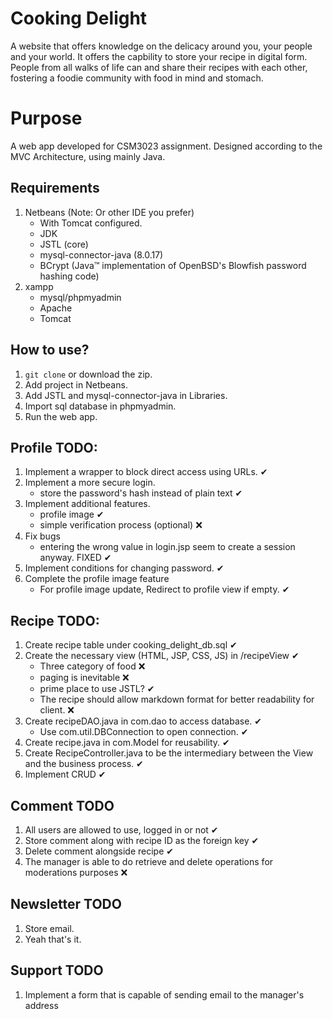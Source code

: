 # Cooking Delight  
A website that offers knowledge on the delicacy around you, your people and your world. It offers the capbility to store your recipe in digital form. People from all walks of life can and share their recipes with each other, fostering a foodie community with food in mind and stomach. 

# Purpose
A web app developed for CSM3023 assignment. Designed according to the MVC Architecture, using mainly Java.

## Requirements
1. Netbeans  (Note: Or other IDE you prefer)
	- With Tomcat configured.  
	- JDK  
 	- JSTL (core)  
	- mysql-connector-java (8.0.17)  
  	- BCrypt (Java™ implementation of OpenBSD's Blowfish password hashing code)  
2. xampp  
   	- mysql/phpmyadmin  
   	- Apache  
   	- Tomcat  

## How to use?  
1. ```git clone``` or download the zip.  
2. Add project in Netbeans.
3. Add JSTL and mysql-connector-java in Libraries.
4. Import sql database in phpmyadmin.
5. Run the web app.

## Profile TODO:  
1. Implement a wrapper to block direct access using URLs.  ✔  
2. Implement a more secure login.  
	- store the password's hash instead of plain text ✔
3. Implement additional features.  
	- profile image ✔  
	- simple verification process (optional) ❌  
4. Fix bugs  
	- entering the wrong value in login.jsp seem to create a session anyway. FIXED ✔  
5. Implement conditions for changing password. ✔  
6. Complete the profile image feature  
	- For profile image update, Redirect to profile view if empty. ✔  

## Recipe TODO:  
1. Create recipe table under cooking_delight_db.sql ✔  
2. Create the necessary view (HTML, JSP, CSS, JS) in /recipeView ✔  
	- Three category of food ❌  
	- paging is inevitable ❌  
	- prime place to use JSTL? ✔  
	- The recipe should allow markdown format for better readability for client. ❌  
3. Create recipeDAO.java in com.dao to access database. ✔  
	- Use com.util.DBConnection to open connection. ✔  
4. Create recipe.java in com.Model for reusability. ✔  
5. Create RecipeController.java to be the intermediary between the View and the business process. ✔  
6. Implement CRUD ✔  

## Comment TODO  
1. All users are allowed to use, logged in or not  ✔  
2. Store comment along with recipe ID as the foreign key ✔  
3. Delete comment alongside recipe ✔  
4. The manager is able to do retrieve and delete operations for moderations purposes ❌

## Newsletter TODO  
1. Store email.  
2. Yeah that's it.  

## Support TODO  
1. Implement a form that is capable of sending email to the manager's address  
